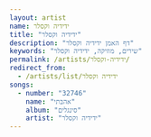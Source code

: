 ```yaml
---
layout: artist
name: ידידיה וקסלר
title: "ידידיה וקסלר"
description: "דף האמן ידידיה וקסלר"
keywords: "שירים, מוזיקה, ידידיה וקסלר"
permalink: /artists/ידידיה-וקסלר/
redirect_from:
  - /artists/list/ידידיה וקסלר
songs:
  - number: "32746"
    name: "אהבתי"
    album: "סינגלים"
    artist: "ידידיה וקסלר"
---
```


